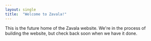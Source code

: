 ```yaml
---
layout: single
title:  "Welcome to Zavala!"
---
```

This is the future home of the Zavala website. We're in the process of building
the website, but check back soon when we have it done.
